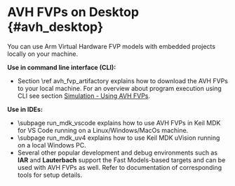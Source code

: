# AVH FVPs on Desktop {#avh_desktop}

You can use Arm Virtual Hardware FVP models with embedded projects locally on your machine.

**Use in command line interface (CLI):**
 - Section \ref avh_fvp_artifactory explains how to download the AVH FVPs to your local machine. For an overview about program execution using CLI see section [Simulation - Using AVH FVPs](../../simulation/html/using.html).

**Use in IDEs:**
 - \subpage run_mdk_vscode explains how to use AVH FVPs in Keil MDK for VS Code running on a Linux/Windows/MacOs machine.
 - \subpage run_mdk_uv4 explains how to use Keil MDK uVision running on a local Windows PC.
 - Several other popular development and debug environments such as **IAR** and **Lauterbach** support the Fast Models-based targets and can be used with AVH FVPs as well. Refer to documentation of corresponding tools for setup details.
